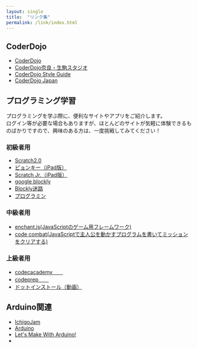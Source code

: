 ```yaml
---
layout: single
title:  "リンク集"
permalink: /link/index.html
---
```

## CoderDojo
- [CoderDojo](https://coderdojo.com/)
- [CoderDojo奈良・生駒スタジオ](https://scratch.mit.edu/studios/522153/)
- [CoderDojo Style Guide](https://app.frontify.com/d/E6KNDhunr9mR/coderdojo-style-guide-1460385526)
- [CoderDojo Japan](http://coderdojo.jp/)

## プログラミング学習
プログラミングを学ぶ際に、便利なサイトやアプリをご紹介します。  
ログイン等が必要な場合もありますが、ほとんどのサイトが気軽に体験できるものばかりですので、興味のある方は、一度挑戦してみてください！

### 初級者用
- [Scratch2.0](http://scratch.mit.edu)
- [ピョンキー（iPad版）](https://itunes.apple.com/jp/app/pyonki/id905012686?mt=8)
- [Scratch Jr.（iPad版）](https://itunes.apple.com/us/app/scratchjr/id895485086?ls=1&amp;mt=8)
- [google blockly](http://code.google.com/p/blockly/)
-	[Blockly迷路](https://blockly-games.appspot.com/maze?lang=ja)
- [プログラミン](http://www.mext.go.jp/programin/)

### 中級者用
- [enchant.js(JavaScriptのゲーム用フレームワーク)](http://9leap.net/)
- [code combat(JavaScriptで主人公を動かすプログラムを書いてミッションをクリアする)](http://codecombat.com)

### 上級者用
- [codecacademy　　](http://www.codecademy.com/ja/learn)
- [codeprep　　](http://codeprep.jp/ja)
- [ドットインストール（動画）](http://dotinstall.com/)

## Arduino関連
- [IchigoJam](http://ichigojam.net/)
- [Arduino](http://www.arduino.cc/)
- [Let's Make With Arduino!](http://lets.makewitharduino.com/)
-